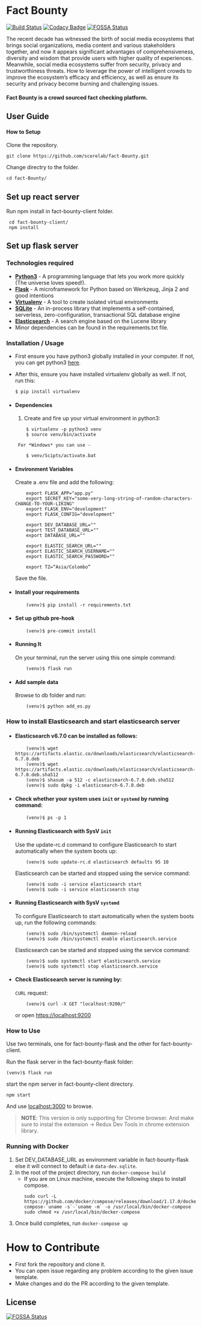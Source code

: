 # Fact Bounty

[![Build Status](https://travis-ci.com/scorelab/fact-Bounty.svg?branch=master)](https://travis-ci.com/scorelab/fact-Bounty)
[![Codacy Badge](https://api.codacy.com/project/badge/Grade/7574ef8d36d8451fa979a42e2884504f)](https://app.codacy.com/app/ivantha/fact-Bounty?utm_source=github.com&utm_medium=referral&utm_content=scorelab/fact-Bounty&utm_campaign=Badge_Grade_Settings)
[![FOSSA Status](https://app.fossa.io/api/projects/git%2Bgithub.com%2Fscorelab%2Ffact-Bounty.svg?type=shield)](https://app.fossa.io/projects/git%2Bgithub.com%2Fscorelab%2Ffact-Bounty?ref=badge_shield)

The recent decade has witnessed the birth of social media ecosystems that brings social organizations, media content and various stakeholders together, and now it appears significant advantages of comprehensiveness, diversity and wisdom that provide users with higher quality of experiences. Meanwhile, social media ecosystems suffer from security, privacy and trustworthiness threats. How to leverage the power of intelligent crowds to improve the ecosystem’s efficacy and efficiency, as well as ensure its security and privacy become burning and challenging issues.

#### Fact Bounty is a crowd sourced fact checking platform.

## User Guide

#### How to Setup

Clone the repository.

`git clone https://github.com/scorelab/fact-Bounty.git`

Change directry to the folder.

`cd fact-Bounty/`

## Set up react server

Run npm install in fact-bounty-client folder.

```
 cd fact-bounty-client/
 npm install
 ```

## Set up flask server

### Technologies required
*   **[Python3](https://www.python.org/downloads/)** - A programming language that lets you work more quickly (The universe loves speed!).
*   **[Flask](http://flask.pocoo.org/)** - A microframework for Python based on Werkzeug, Jinja 2 and good intentions
*   **[Virtualenv](https://virtualenv.pypa.io/en/stable/)** - A tool to create isolated virtual environments
*   **[SQLite](https://www.sqlite.org/)** - An in-process library that implements a self-contained, serverless, zero-configuration, transactional SQL database engine
*   **[Elasticsearch](https://www.elastic.co/downloads/elasticsearch)** - A search engine based on the Lucene library
*   Minor dependencies can be found in the requirements.txt file.

### Installation / Usage
 * First ensure you have python3 globally installed in your computer. If not, you can get python3 [here](https://www.python.org).

 * After this, ensure you have installed virtualenv globally as well. If not, run this:
    ```
    $ pip install virtualenv
    ```

 * #### Dependencies

    1. Create and fire up your virtual environment in python3:
    ```
        $ virtualenv -p python3 venv
        $ source venv/bin/activate
    ```
        For *Windows* you can use - 
    ```
        $ venv/Scipts/activate.bat
    ```

*   #### Environment Variables
    Create a .env file and add the following:
    ```
        export FLASK_APP="app.py"
        export SECRET_KEY="some-very-long-string-of-random-characters-CHANGE-TO-YOUR-LIKING"
        export FLASK_ENV="development"
        export FLASK_CONFIG="development"

        export DEV_DATABASE_URL=""
        export TEST_DATABASE_URL=""
        export DATABASE_URL=""

        export ELASTIC_SEARCH_URL=""
        export ELASTIC_SEARCH_USERNAME=""
        export ELASTIC_SEARCH_PASSWORD=""

        export TZ=“Asia/Colombo” 
    ```

    Save the file.

*   #### Install your requirements
    ```
        (venv)$ pip install -r requirements.txt
    ```

*   #### Set up github pre-hook
    ```
        (venv)$ pre-commit install
    ```

*   #### Running It
    On your terminal, run the server using this one simple command:
    ```
        (venv)$ flask run
    ```

*   #### Add sample data
    Browse to db folder and run:
    ```
        (venv)$ python add_es.py
    ```

### How to install Elasticsearch and start elasticsearch server

*   #### Elasticsearch v6.7.0 can be installed as follows:
    ```
        (venv)$ wget https://artifacts.elastic.co/downloads/elasticsearch/elasticsearch-6.7.0.deb
        (venv)$ wget https://artifacts.elastic.co/downloads/elasticsearch/elasticsearch-6.7.0.deb.sha512
        (venv)$ shasum -a 512 -c elasticsearch-6.7.0.deb.sha512 
        (venv)$ sudo dpkg -i elasticsearch-6.7.0.deb

    ```

*   #### Check whether your system uses `init` or `systemd` by running command:
    ```
        (venv)$ ps -p 1
    ```

*   #### Running Elasticsearch with SysV `init`
    Use the update-rc.d command to configure Elasticsearch to start automatically when the system boots up:
    ```
        (venv)$ sudo update-rc.d elasticsearch defaults 95 10
    ```
    Elasticsearch can be started and stopped using the service command:
    ```
        (venv)$ sudo -i service elasticsearch start
        (venv)$ sudo -i service elasticsearch stop
    ```

*   #### Running Elasticsearch with SysV `systemd`
    To configure Elasticsearch to start automatically when the system boots up, run the following commands:
    ```
        (venv)$ sudo /bin/systemctl daemon-reload
        (venv)$ sudo /bin/systemctl enable elasticsearch.service
    ```
    Elasticsearch can be started and stopped using the service command:
    ```
        (venv)$ sudo systemctl start elasticsearch.service
        (venv)$ sudo systemctl stop elasticsearch.service
    ```

*   #### Check Elasticsearch server is running by:
    `CURL` request:
    ```
        (venv)$ curl -X GET "localhost:9200/"
    ```
    or open [https://localhost:9200](https://localhost:9200)
    
### How to Use

Use two terminals, one for fact-bounty-flask and the other for fact-bounty-client.

Run the flask server in the fact-bounty-flask folder:
    
`(venv)$ flask run`

start the npm server in fact-bounty-client directory.

`npm start`

And use [localhost:3000](https://) to browse.


> **NOTE**: This version is only supporting for Chrome browser. And make sure to instal the extension -> Redux Dev Tools in chrome extension library.
>

### Running with Docker

1. Set DEV_DATABASE_URL as environment variable in fact-bounty-flask else it will connect to default i.e `data-dev.sqlite`.
2. In the root of the project directory, run `docker-compose build`
   - If you are on Linux machine, execute the following steps to install compose. 
     ```
     sudo curl -L https://github.com/docker/compose/releases/download/1.17.0/docker-compose-`uname -s`-`uname -m` -o /usr/local/bin/docker-compose
     sudo chmod +x /usr/local/bin/docker-compose
     ```
3. Once build completes, run `docker-compose up`

# How to Contribute

- First fork the repository and clone it.
- You can open issue regarding any problem according to the given issue template.
- Make changes and do the PR according to the given template.


## License
[![FOSSA Status](https://app.fossa.io/api/projects/git%2Bgithub.com%2Fscorelab%2Ffact-Bounty.svg?type=large)](https://app.fossa.io/projects/git%2Bgithub.com%2Fscorelab%2Ffact-Bounty?ref=badge_large)
